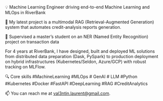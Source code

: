 💡 Machine Learning Engineer driving end-to-end Machine Learning and MLOps in RiverBank

🤖 My latest project is a multimodal RAG (Retrieval-Augmented Generation) system that automates credit-analysis reports generation.

👥 Supervised a master’s student on an NER (Named Entity Recognition) project on transaction data

For 4 years at RiverBank, I have designed, built and deployed ML solutions from distributed data preparation (Dask, PySpark) to production deployment on hybrid infrastructures (Kubernetes/Seldon, Azure/GCP) with robust tracking on MLFlow.

🔍 Core skills
#MachineLearning #MLOps # GenAI # LLM #Python #Kubernetes #Docker #FastAPI #DeepLearning #RAG #CreditAnalytics


📫 You can reach me at val3ntin.laurent@gmail.com.
